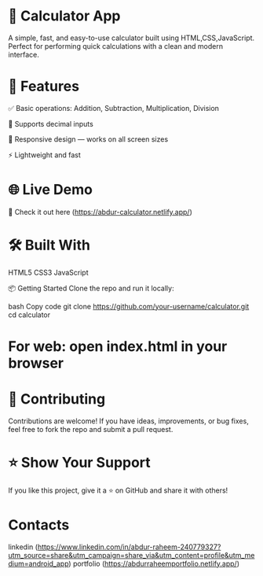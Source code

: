 # 🔢 Calculator App
A simple, fast, and easy-to-use calculator built using  HTML,CSS,JavaScript.
Perfect for performing quick calculations with a clean and modern interface.



# 🚀 Features

✅ Basic operations: Addition, Subtraction, Multiplication, Division

💯 Supports decimal inputs

📱 Responsive design — works on all screen sizes

⚡ Lightweight and fast

# 🌐 Live Demo
🔗 Check it out here (https://abdur-calculator.netlify.app/)

# 🛠️ Built With
 HTML5
 CSS3
 JavaScript

📦 Getting Started
Clone the repo and run it locally:

bash
Copy code
git clone https://github.com/your-username/calculator.git
cd calculator
# For web: open index.html in your browser

# 🤝 Contributing
Contributions are welcome!
If you have ideas, improvements, or bug fixes, feel free to fork the repo and submit a pull request.

# ⭐ Show Your Support
If you like this project, give it a ⭐ on GitHub and share it with others!

# Contacts
linkedin (https://www.linkedin.com/in/abdur-raheem-240779327?utm_source=share&utm_campaign=share_via&utm_content=profile&utm_medium=android_app)
portfolio (https://abdurraheemportfolio.netlify.app/)
